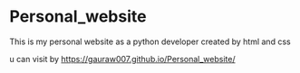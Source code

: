 # Personal_website
This is my personal website as a python developer
created by html and css 

u can visit by https://gauraw007.github.io/Personal_website/

